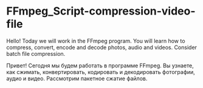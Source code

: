 # FFmpeg_Script-compression-video-file
Hello! 
Today we will work in the FFmpeg program. 
You will learn how to compress, convert, encode and decode photos, audio and videos. 
Consider batch file compression.

Привет! Сегодня мы будем работать в программе FFmpeg. Вы узнаете, как сжимать, конвертировать, кодировать и декодировать фотографии, аудио и видео. Рассмотрим пакетное сжатие файлов.
